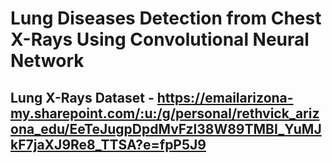 # Lung Diseases Detection from Chest X-Rays Using Convolutional Neural Network

## Lung X-Rays Dataset - https://emailarizona-my.sharepoint.com/:u:/g/personal/rethvick_arizona_edu/EeTeJugpDpdMvFzl38W89TMBI_YuMJkF7jaXJ9Re8_TTSA?e=fpP5J9
